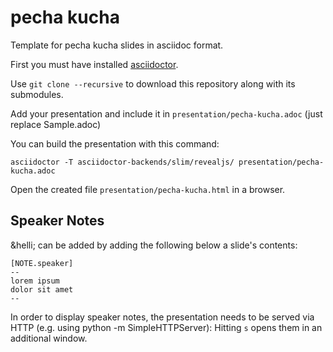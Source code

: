 pecha kucha
===========

Template for pecha kucha slides in asciidoc format.

First you must have installed [asciidoctor](http://asciidoctor.org/).

Use `git clone --recursive` to download this repository along with its submodules.

Add your presentation and include it in `presentation/pecha-kucha.adoc` (just replace Sample.adoc)

You can build the presentation with this command:

    asciidoctor -T asciidoctor-backends/slim/revealjs/ presentation/pecha-kucha.adoc
    
Open the created file `presentation/pecha-kucha.html` in a browser.


Speaker Notes
-------------

&helli; can be added by adding the following below a slide's contents:

    [NOTE.speaker]
    --
    lorem ipsum
    dolor sit amet
    --

In order to display speaker notes, the presentation needs to be served via HTTP
(e.g. using python -m SimpleHTTPServer): Hitting `s` opens them in an
additional window.

